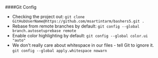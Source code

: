 ####Git Config
- Checking the project out: `git clone GitHubUserName@https://github.com/msartintarm/bashers5.git .`
- Rebase from remote branches by default: `git config --global branch.autosetuprebase remote`
- Enable color highlighting by default: `git config --global color.ui "auto"`
- We don't really care about whitespace in our files - tell Git to ignore it. `git config --global apply.whitespace nowarn`
